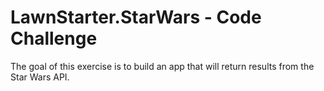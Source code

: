 # LawnStarter.StarWars - Code Challenge

The goal of this exercise is to build an app that will return results from the Star Wars API.
